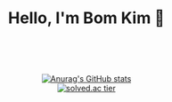 <div align=center><h1> Hello, I'm Bom Kim 🌱 </h1></div>

<div align="center">
  
  <br>
  
  <br><br>
  [![Anurag's GitHub stats](https://github-readme-stats.vercel.app/api?username=b0m313&show_icons=true&theme=vue-dark&count_private=true)](https://github.com/b0m313/github-readme-stats) <br>
[![solved.ac tier](http://mazassumnida.wtf/api/v2/generate_badge?boj=zxx0313)](https://solved.ac/zxx0313) 

</div>

 
